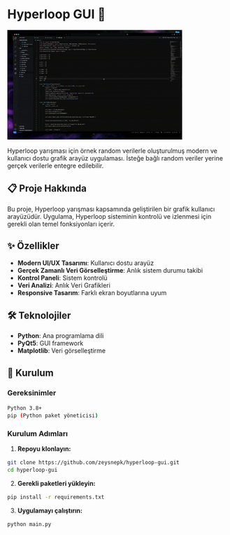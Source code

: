 # Hyperloop GUI 🚀

![Hyperloop GUI Demo](video.gif)

Hyperloop yarışması için örnek random verilerle oluşturulmuş modern ve kullanıcı dostu grafik arayüz uygulaması. İsteğe bağlı random veriler yerine gerçek verilerle entegre edilebilir.

## 📋 Proje Hakkında

Bu proje, Hyperloop yarışması kapsamında geliştirilen bir grafik kullanıcı arayüzüdür. Uygulama, Hyperloop sisteminin kontrolü ve izlenmesi için gerekli olan temel fonksiyonları içerir.

## ✨ Özellikler

- **Modern UI/UX Tasarımı**: Kullanıcı dostu arayüz
- **Gerçek Zamanlı Veri Görselleştirme**: Anlık sistem durumu takibi
- **Kontrol Paneli**: Sistem kontrolü
- **Veri Analizi**: Anlık Veri Grafikleri
- **Responsive Tasarım**: Farklı ekran boyutlarına uyum

## 🛠️ Teknolojiler

- **Python**: Ana programlama dili
- **PyQt5**: GUI framework
- **Matplotlib**: Veri görselleştirme

## 🚀 Kurulum

### Gereksinimler

```bash
Python 3.8+
pip (Python paket yöneticisi)
```

### Kurulum Adımları

1. **Repoyu klonlayın:**
```bash
git clone https://github.com/zeysnepk/hyperloop-gui.git
cd hyperloop-gui
```

2. **Gerekli paketleri yükleyin:**
```bash
pip install -r requirements.txt
```

3. **Uygulamayı çalıştırın:**
```bash
python main.py
```

